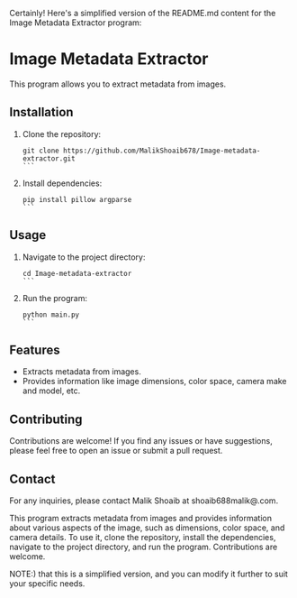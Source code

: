 Certainly! Here's a simplified version of the README.md content for the Image Metadata Extractor program:

# Image Metadata Extractor

This program allows you to extract metadata from images.

## Installation

1. Clone the repository:
   ````
   git clone https://github.com/MalikShoaib678/Image-metadata-extractor.git
   ```

2. Install dependencies:
   ````
   pip install pillow argparse
   ```

## Usage

1. Navigate to the project directory:
   ````
   cd Image-metadata-extractor
   ```

2. Run the program:
   ````
   python main.py
   ```

## Features

- Extracts metadata from images.
- Provides information like image dimensions, color space, camera make and model, etc.

## Contributing

Contributions are welcome! If you find any issues or have suggestions, please feel free to open an issue or submit a pull request.

## Contact

For any inquiries, please contact Malik Shoaib at shoaib688malik@.com.

This program extracts metadata from images and provides information about various aspects of the image, such as dimensions, color space, and camera details. To use it, clone the repository, install the dependencies, navigate to the project directory, and run the program. Contributions are welcome.

NOTE:) that this is a simplified version, and you can modify it further to suit your specific needs.
